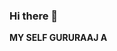 ### Hi there 👋
 **MY SELF GURURAAJ A**
<!--
**gururaaj42/gururaaj42** 

Here are some ideas to get you started:

- 🔭 I’m currently studing 
- 🌱 I have basic skill about Stactic and Dynamic develpment.
- 👯 I’m looking to collaborate on MNC and Other industries to train!
- 🤔 I’m looking for help with skilled person to developed my career?
- 📫 How to reach me: Trhrough my instagram.
-->
